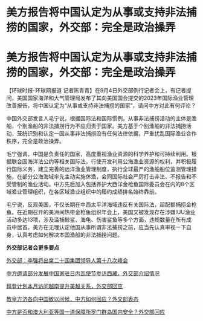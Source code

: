# 美方报告将中国认定为从事或支持非法捕捞的国家，外交部：完全是政治操弄

# 美方报告将中国认定为从事或支持非法捕捞的国家，外交部：完全是政治操弄

【环球时报-环球网报道
记者陈青青】在9月4日外交部例行记者会上，有记者提问，美国国家海洋和大气管理局发布了其向美国国会提交的2023年国际渔业管理改善报告，将中国认定为“从事或支持非法捕捞的国家”，请问中方对此有何评论？

中国外交部发言人毛宁说，根据国际法和国际惯例，从事非法捕捞活动的主体是渔船，个别渔船的非法捕捞行为不应归责于国家。美方基于个别渔船的非法捕捞活动，笼统识别和认定一国从事非法捕捞没有任何法律依据，严重扰乱国际渔业合作秩序，完全是政治操弄。

毛宁强调，中国是负责任的国家，高度重视渔业资源的科学养护和可持续利用。根据联合国海洋法公约等相关国际法，行使开发利用公海渔业资源的权利，并积极履行国际义务，建立完善的远洋渔业管理制度，执行全球最严的渔船船位监测管理措施，在部分公海海域率先主动实施休渔，会同国际社会严厉打击非法、不报告和不受管制的渔业活动。中方先后加入包括养护大西洋金枪鱼国际委员会在内的8个区域渔业管理组织，在各区域渔业组织中的履约成绩排名始终靠前。

毛宁说，反观美国，不仅长期在中西太平洋海域违反有关国际法，超配额捕捞金枪鱼。在近期召开的美洲间热带金枪鱼组织年会上，美国又被发现存在涉嫌IUU渔业活动多达13项，涉及滥捕鲸鲨、海龟、伤害鲨鱼等多个方面，违规数量在所有成员中居首。美方在无理认定他国从事所谓非法捕捞之前，应当先认真审视一下自身，认真考虑如何解决本国渔船的非法捕捞问题。

**外交部记者会更多要点**

[外交部：李强将出席二十国集团领导人第十八次峰会](https://new.qq.com/rain/a/20230904A0596R00)

[中方邀请部分发展中国家驻日内瓦使节参访西藏，外交部介绍情况](https://new.qq.com/rain/a/20230904A05JNL00)

[拜登计划本月访问越南提升美越关系，外交部回应](https://new.qq.com/rain/a/20230904A05JYE00)

[教皇方济各向中国致以问候，中方如何回应？外交部表态](https://new.qq.com/rain/a/20230904A05JT500)

[中方是否和澳大利亚等国一道保障所罗门群岛国内安全？外交部回应](https://new.qq.com/rain/a/20230904A05JGT00)

